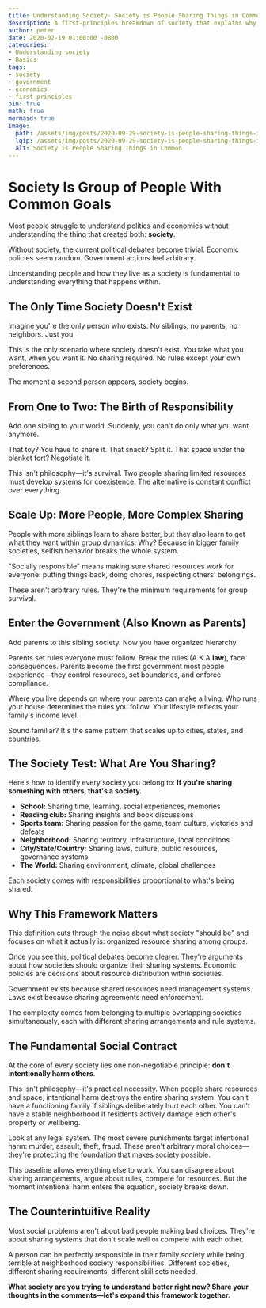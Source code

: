 ```yaml
---
title: Understanding Society- Society is People Sharing Things in Common 
description: A first-principles breakdown of society that explains why politics and economics exist in a society.
author: peter
date: 2020-02-19 01:00:00 -0800
categories:
- Understanding society
- Basics
tags:
- society
- government
- economics
- first-principles
pin: true
math: true
mermaid: true
image:
  path: /assets/img/posts/2020-09-29-society-is-people-sharing-things-in-common.png
  lqip: /assets/img/posts/2020-09-29-society-is-people-sharing-things-in-common.png
  alt: Society is People Sharing Things in Common
---
```


# Society Is Group of People With Common Goals
Most people struggle to understand politics and economics without understanding the thing that created both: **society**.

Without society, the current political debates become trivial. Economic policies seem random. Government actions feel arbitrary.

Understanding people and how they live as a society is fundamental to understanding everything that happens within.

## The Only Time Society Doesn't Exist

Imagine you're the only person who exists. No siblings, no parents, no neighbors. Just you.

This is the only scenario where society doesn't exist. You take what you want, when you want it. No sharing required. No rules except your own preferences.

The moment a second person appears, society begins.

## From One to Two: The Birth of Responsibility

Add one sibling to your world. Suddenly, you can't do only what you want anymore.

That toy? You have to share it. That snack? Split it. That space under the blanket fort? Negotiate it.

This isn't philosophy—it's survival. Two people sharing limited resources must develop systems for coexistence. The alternative is constant conflict over everything.

## Scale Up: More People, More Complex Sharing

People with more siblings learn to share better, but they also learn to get what they want within group dynamics. Why? Because in bigger family societies, selfish behavior breaks the whole system.

"Socially responsible" means making sure shared resources work for everyone: putting things back, doing chores, respecting others' belongings.

These aren't arbitrary rules. They're the minimum requirements for group survival.

## Enter the Government (Also Known as Parents)

Add parents to this sibling society. Now you have organized hierarchy.

Parents set rules everyone must follow. Break the rules (A.K.A **law**), face consequences. Parents become the first government most people experience—they control resources, set boundaries, and enforce compliance.

Where you live depends on where your parents can make a living. Who runs your house determines the rules you follow. Your lifestyle reflects your family's income level.

Sound familiar? It's the same pattern that scales up to cities, states, and countries.

## The Society Test: What Are You Sharing?

Here's how to identify every society you belong to: **If you're sharing something with others, that's a society.**

- **School:** Sharing time, learning, social experiences, memories
- **Reading club:** Sharing insights and book discussions  
- **Sports team:** Sharing passion for the game, team culture, victories and defeats
- **Neighborhood:** Sharing territory, infrastructure, local conditions
- **City/State/Country:** Sharing laws, culture, public resources, governance systems
- **The World:** Sharing environment, climate, global challenges

Each society comes with responsibilities proportional to what's being shared.

## Why This Framework Matters

This definition cuts through the noise about what society "should be" and focuses on what it actually is: organized resource sharing among groups.

Once you see this, political debates become clearer. They're arguments about how societies should organize their sharing systems. Economic policies are decisions about resource distribution within societies.

Government exists because shared resources need management systems. Laws exist because sharing agreements need enforcement.

The complexity comes from belonging to multiple overlapping societies simultaneously, each with different sharing arrangements and rule systems.

## The Fundamental Social Contract

At the core of every society lies one non-negotiable principle: **don't intentionally harm others**.

This isn't philosophy—it's practical necessity. When people share resources and space, intentional harm destroys the entire sharing system. You can't have a functioning family if siblings deliberately hurt each other. You can't have a stable neighborhood if residents actively damage each other's property or wellbeing.

Look at any legal system. The most severe punishments target intentional harm: murder, assault, theft, fraud. These aren't arbitrary moral choices—they're protecting the foundation that makes society possible.

This baseline allows everything else to work. You can disagree about sharing arrangements, argue about rules, compete for resources. But the moment intentional harm enters the equation, society breaks down.

## The Counterintuitive Reality

Most social problems aren't about bad people making bad choices. They're about sharing systems that don't scale well or compete with each other.

A person can be perfectly responsible in their family society while being terrible at neighborhood society responsibilities. Different societies, different sharing requirements, different skill sets needed.

**What society are you trying to understand better right now? Share your thoughts in the comments—let's expand this framework together.**
